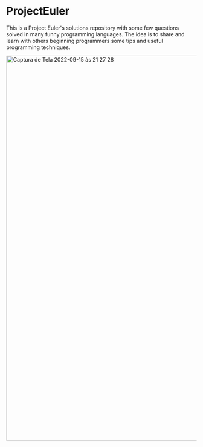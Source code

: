 # ProjectEuler

This is a Project Euler's solutions repository with some few questions solved in many funny programming languages. The idea is to share and learn with others beginning programmers some tips and useful programming techniques.

<img width="1019" alt="Captura de Tela 2022-09-15 às 21 27 28" src="https://user-images.githubusercontent.com/10340501/190531266-2351e9d6-ff12-4da4-bb4a-8eb4125c1e85.png">
